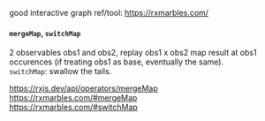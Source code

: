 
good interactive graph ref/tool: https://rxmarbles.com/

 #### `mergeMap`, `switchMap`
2 observables obs1 and obs2, replay obs1 x obs2 map result at obs1 occurences (if treating obs1 as base, eventually the same). \
`switchMap`: swallow the tails.



https://rxjs.dev/api/operators/mergeMap \
https://rxmarbles.com/#mergeMap  \
https://rxmarbles.com/#switchMap
